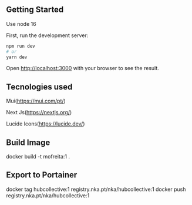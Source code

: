 ## Getting Started

Use node 16

First, run the development server:

```bash
npm run dev
# or
yarn dev
```

Open [http://localhost:3000](http://localhost:3000) with your browser to see the result.


## Tecnologies used

Mui(https://mui.com/pt/)

Next Js(https://nextjs.org/)

Lucide Icons(https://lucide.dev/)

## Build Image
docker build -t mofreita:1 .

## Export to Portainer
docker tag hubcollective:1 registry.nka.pt/nka/hubcollective:1
docker push registry.nka.pt/nka/hubcollective:1
